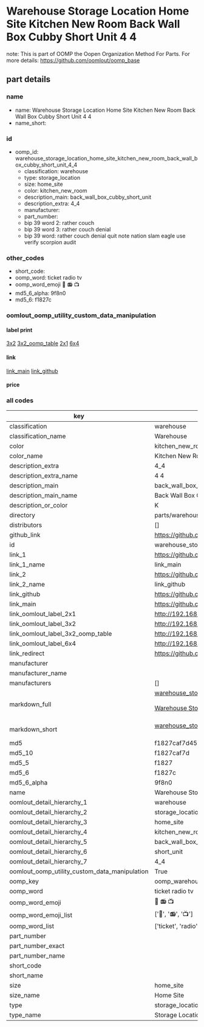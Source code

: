 # Warehouse Storage Location Home Site Kitchen New Room Back Wall Box Cubby Short Unit 4 4  

note: This is part of OOMP the Oopen Organization Method For Parts. For more details: https://github.com/oomlout/oomp_base

##  part details
  







### name
* name: Warehouse Storage Location Home Site Kitchen New Room Back Wall Box Cubby Short Unit 4 4
* name_short: 
### id
* oomp_id: warehouse_storage_location_home_site_kitchen_new_room_back_wall_box_cubby_short_unit_4_4
  * classification: warehouse
  * type: storage_location
  * size: home_site
  * color: kitchen_new_room
  * description_main: back_wall_box_cubby_short_unit
  * description_extra: 4_4
  * manufacturer: 
  * part_number: 
  * bip 39 word 2: rather couch
  * bip 39 word 3: rather couch denial
  * bip 39 word: rather couch denial quit note nation slam eagle use verify scorpion audit

### other_codes
* short_code: 
* oomp_word: ticket radio tv
* oomp_word_emoji :ticket: :radio: :tv:
* md5_6_alpha: 9f8n0
* md5_6: f1827c






### oomlout_oomp_utility_custom_data_manipulation
#### label print
[3x2](http://192.168.1.245:1112/?label=oomp%209f8n0)
[3x2_oomp_table](http://192.168.1.108:1112/?label=oomp%209f8n0)
[2x1](http://192.168.1.242:1112/?label=oomp%209f8n0)
[6x4](http://192.168.1.55:1112/?label=oomp%209f8n0)    

#### link

[link_main](https://github.com/oomlout/oomlout_oomp_version_1_messy/tree/main/parts/warehouse_storage_location_home_site_kitchen_new_room_back_wall_box_cubby_short_unit_4_4) [link_github](https://github.com/oomlout/oomlout_oomp_version_1_messy/tree/main/parts/warehouse_storage_location_home_site_kitchen_new_room_back_wall_box_cubby_short_unit_4_4)                             

#### price







### all codes 
| key | value |  
| --- | --- |  
| classification | warehouse |  
| classification_name | Warehouse |  
| color | kitchen_new_room |  
| color_name | Kitchen New Room |  
| description_extra | 4_4 |  
| description_extra_name | 4 4 |  
| description_main | back_wall_box_cubby_short_unit |  
| description_main_name | Back Wall Box Cubby Short Unit |  
| description_or_color | K  |  
| directory | parts/warehouse_storage_location_home_site_kitchen_new_room_back_wall_box_cubby_short_unit_4_4 |  
| distributors | [] |  
| github_link | https://github.com/oomlout/oomlout_oomp_part_src/tree/main/parts/warehouse_storage_location_home_site_kitchen_new_room_back_wall_box_cubby_short_unit_4_4 |  
| id | warehouse_storage_location_home_site_kitchen_new_room_back_wall_box_cubby_short_unit_4_4 |  
| link_1 | https://github.com/oomlout/oomlout_oomp_version_1_messy/tree/main/parts/warehouse_storage_location_home_site_kitchen_new_room_back_wall_box_cubby_short_unit_4_4 |  
| link_1_name | link_main |  
| link_2 | https://github.com/oomlout/oomlout_oomp_version_1_messy/tree/main/parts/warehouse_storage_location_home_site_kitchen_new_room_back_wall_box_cubby_short_unit_4_4 |  
| link_2_name | link_github |  
| link_github | https://github.com/oomlout/oomlout_oomp_version_1_messy/tree/main/parts/warehouse_storage_location_home_site_kitchen_new_room_back_wall_box_cubby_short_unit_4_4 |  
| link_main | https://github.com/oomlout/oomlout_oomp_version_1_messy/tree/main/parts/warehouse_storage_location_home_site_kitchen_new_room_back_wall_box_cubby_short_unit_4_4 |  
| link_oomlout_label_2x1 | http://192.168.1.242:1112/?label=oomp%209f8n0 |  
| link_oomlout_label_3x2 | http://192.168.1.245:1112/?label=oomp%209f8n0 |  
| link_oomlout_label_3x2_oomp_table | http://192.168.1.108:1112/?label=oomp%209f8n0 |  
| link_oomlout_label_6x4 | http://192.168.1.55:1112/?label=oomp%209f8n0 |  
| link_redirect | https://github.com/oomlout/oomlout_oomp_version_1_messy/tree/main/parts/warehouse_storage_location_home_site_kitchen_new_room_back_wall_box_cubby_short_unit_4_4 |  
| manufacturer |  |  
| manufacturer_name |  |  
| manufacturers | [] |  
| markdown_full | [warehouse_storage_location_home_site_kitchen_new_room_back_wall_box_cubby_short_unit_4_4](none)<br>[](none)<br>[Warehouse Storage Location Home Site Kitchen New Room Back Wall Box Cubby Short Unit 4 4](none)<br><br> |  
| markdown_short | [warehouse_storage_location_home_site_kitchen_new_room_back_wall_box_cubby_short_unit_4_4](none)<br><br> |  
| md5 | f1827caf7d4519624d4b5afc74cc3d92 |  
| md5_10 | f1827caf7d |  
| md5_5 | f1827 |  
| md5_6 | f1827c |  
| md5_6_alpha | 9f8n0 |  
| name | Warehouse Storage Location Home Site Kitchen New Room Back Wall Box Cubby Short Unit 4 4 |  
| oomlout_detail_hierarchy_1 | warehouse |  
| oomlout_detail_hierarchy_2 | storage_location |  
| oomlout_detail_hierarchy_3 | home_site |  
| oomlout_detail_hierarchy_4 | kitchen_new_room |  
| oomlout_detail_hierarchy_5 | back_wall_box_cubby |  
| oomlout_detail_hierarchy_6 | short_unit |  
| oomlout_detail_hierarchy_7 | 4_4 |  
| oomlout_oomp_utility_custom_data_manipulation | True |  
| oomp_key | oomp_warehouse_storage_location_home_site_kitchen_new_room_back_wall_box_cubby_short_unit_4_4 |  
| oomp_word | ticket radio tv |  
| oomp_word_emoji | :ticket: :radio: :tv: |  
| oomp_word_emoji_list | [':ticket:', ':radio:', ':tv:'] |  
| oomp_word_list | ['ticket', 'radio', 'tv'] |  
| part_number |  |  
| part_number_exact |  |  
| part_number_name |  |  
| short_code |  |  
| short_name |  |  
| size | home_site |  
| size_name | Home Site |  
| type | storage_location |  
| type_name | Storage Location |  
